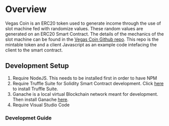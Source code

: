# Overview

Vegas Coin is an ERC20 token used to generate income through the use of slot machine fed with randomize values.  These random values are generated on an ERC20 Smart Contract.  The details of the mechanics of the slot machine can be found in the [Vegas Coin Github repo](https://github.com/VEGASCOINS/Vegascoins-Main).  This repo is the mintable token and a client Javascript as an example code intefacing the client to the smart contract.

## Development Setup

1. Require NodeJS.  This needs to be installed first in order to have NPM
2. Require Truffle Suite for Solidity Smart Contract development.  Click [here]('https://www.trufflesuite.com/docs/truffle/getting-started/installation') to install Truffle Suite.
3. Ganache is a local virtual Blockchain network meant for development.  Then install Ganache [here](https://www.trufflesuite.com/docs/ganache/quickstart).
3. Require Visual Studio Code

### Developmet Guide



 


